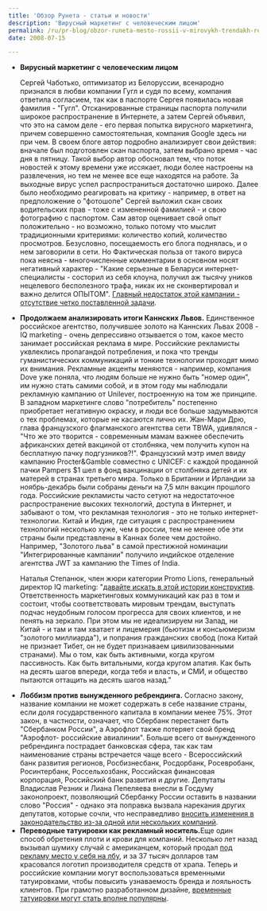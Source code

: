 ```yaml
---
title: 'Обзор Рунета - статьи и новости'
description: 'Вирусный маркетинг с человеческим лицом'
permalink: /ru/pr-blog/obzor-runeta-mesto-rossii-v-mirovykh-trendakh-reklamy
date: 2008-07-15

---
```


<ul>
<li><strong>Вирусный маркетинг с человеческим лицом</strong>

Сергей Чаботько, оптимизатор из Белоруссии, всенародно признался в любви компании Гугл и судя по всему, компания ответила согласием, так как в паспорте Сергея появилась новая фамилия - "Гугл". Отсканированные страницы паспорта получили широкое распространение в Интернете, а затем Сергей объявил, что это на самом деле - его первая попытка вирусного маркетинга, причем совершенно самостоятельная, компания Google здесь ни при чем. В своем блоге автор подробно анализирует свои действия: вначале был подготовлен скан паспорта, затем выбрано время - час дня в пятницу. Такой выбор автор обосновал тем, что поток новостей к этому времени уже иссякает, люди более настроены на развлечения, но тем не менее все еще находятся на работе. За выходные вирус успел распространиться достаточно широко. Далее было необходимо реагировать на критику - например, в ответ на предположение о "фотошопе" Сергей выложил скан своих водительских прав - тоже с измененной фамилией -  и свою фотографию с паспортом. Сам автор оценивает свой опыт положительно - но возможно, только потому что мыслит традиционными критериями: количество копий, количество просмотров. Безусловно, посещаемость его блога поднялась, и о нем заговорили в сети. Но Фактическая польза от такого вируса пока неясна - многочисленные комментарии в основном носят негативный характер - "Какие серьезные в Беларуси интернет-специалисты - состорил из себя клоуна, получил аж тысячу уников нецелевого бесполезного трафа, никак их не сконвертировал и важно делится ОПЫТОМ". <a href="https://s13.by/2008/07/12/virusnaya-raskrutka-moy-pervyiy-opyit/">Главный недостаток этой кампании - отсутствие четко поставленной задачи</a>.</li>
<li><strong>Продолжаем анализировать итоги Каннских Львов.</strong> Единственное российское агентство, получившее золото на Каннских Львах 2008 - IQ marketing - очень депрессивно отзывается  о том, какое место занимает российская реклама в мире. Российские рекламисты уквлеклись пропагандой потребления, и пока что тренды гуманистических коммуникаций и тонкие технологии проходят мимо их внимания. Рекламные акценты меняются - например, компания Dove уже поняла, что людям больше не нужно быть "номер один", им нужно стать самими собой, и в этом году мы наблюдали рекламную кампанию от Unilever, построенную на том же принципе. В западном маркетинге слово "потребитель" постепенно приобретает негативную  окраску, и люди все больше задумываются о тех проблемах, которые не касаются лично их. Жан-Мари Дрю, глава французского флагманского агентства сети TBWA, удивлялся -  "Что же это творится - современным мамам важнее обеспечить африканских детей вакциной от столбняка, чем получить купон на бесплатную пачку подгузников?!". Французский мэтр имел ввиду кампанию Procter&Gamble совместно с UNICEF: с каждой проданной пачки Pampers $1 шел в фонд вакцинации от столбняка детей и их матерей в странах третьего мира. Только в Британии и Ирландии за ноябрь-декабрь были собраны деньги на 7,5 млн вакцин  прошлого года. Российские рекламисты часто сетуют на недостаточное распространение высоких технологий, доступа в Интернет, и забывают о том, что рекламная технология - это не только интернет-технологии. Китай и Индия, где ситуация с распространением технологий несколько хуже, чем в россии, тем не менее обе эти страны были представлены в Каннах более чем достойно. Например, "Золотого льва" в самой престижной номинации "Интегрированные кампании" получило индийское отделение агентства JWT за кампанию the Times of India.

Наталья Степанюк, член жюри категории Promo Lions, генеральный директор IQ marketing: "<a href="https://www.advertology.ru/article63148.htm">давайте искать в этой истории конструктив</a>. Ответственность маркетинговых коммуникаций как раз в том и состоит, чтобы соответствовать мировым трендам, выступать подчас неудобным голосом прогресса для своих клиентов, и не пенять на зеркало. При этом мы не идеализируем ни Запад, ни Китай - и там и там хватает и лицемерия (бьютизм и консьюмеризм "золотого миллиарда"), и попрания гражданских свобод (пока Китай не признает Тибет, он не будет признаваем цивилизованными странами). Мы о том, как быть активными, когда кругом пассивность. Как быть витальными, когда кругом апатия. Как быть на десять шагов впереди, когда тебя и власть, и СМИ, и общество пытаются оттащить на десять шагов назад." </li>
<li><strong>Лоббизм против вынужденного ребрендинга.</strong> Согласно закону, название компании не может содержать в себе название страны, если доля государственного капитала в компании менее 75%. Этот закон, в частности, означает, что Сбербанк перестанет быть "Сбербанком России", а Аэрофлот также потеряет свой бренд "Аэрофлот- российские авиалинии". Больше всего от вынужденного ребрендинга пострадает банковская сфера, так как там наименование страны встречается чаще всего - Всероссийский банк развития регионов, Росбизнесбанк, Росдорбанк, Росевробанк, Росинтербанк, Россельхозбанк, Российская финансовая корпорация, Российский банк развития и другие. Депутаты Владислав Резник и Лиана Пепеляева  внесли в Госдуму законопроект, позволяющий Сбербанку России оставить в названии слово "Россия" - однако эта поправка вызвала нарекания других депутатов, которые сочли, что несправедливо <a href="https://www.sostav.ru/news/2008/07/15/43/">вносить изменения в законодательство из-за одной или нескольких компаний</a>. </li>
<li><strong>Переводные татуировки как рекламный носитель.</strong>Еще один способ обретения плоти и крови для компаний. Несколько лет назад вызывал шумиху случай с американцем, который продал <a href="https://korrespondent.net/strange/112643">под рекламу место у себя на лбу</a>, и за 37 тысяч долларов там красовался логотип производителя средств от храпа. Теперь и российские компании могут воспользоваться временными татуировками, чтобы повысить узнаваемость бренда и лояльность клиентов. При грамотно разработанном дизайне, <a href="https://phoeniks.ru/exclusive/tattoo/">временные татуировки могут стать вполне популярны</a>.</li>
</ul>

